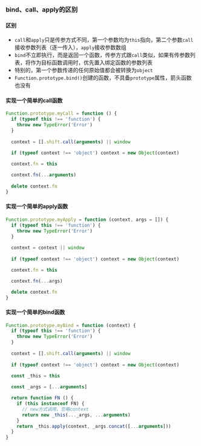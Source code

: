 ### bind、call、apply的区别

#### 区别
- `call`和`apply`只是传参方式不同，第一个参数均为`this`指向，第二个参数`call`接收参数列表（逐一传入），`apply`接收参数数组
- `bind`不立即执行，而是返回一个函数，传参方式跟`call`类似，如果有传参数列表，将作为目标函数调用时，优先置入绑定函数的参数列表
- 特别的，第一个参数传递的任何原始值都会被转换为`object`
- `Function.prototype.bind()`创建的函数，不具备`prototype`属性，箭头函数也没有


#### 实现一个简单的call函数
```js
Function.prototype.myCall = function () {
  if (typeof this !== 'function') {
    throw new TypeError('Error')
  }
  
  context = [].shift.call(arguments) || window
  
  if (typeof context !== 'object') context = new Object(context)

  context.fn = this

  context.fn(...arguments)
  
  delete context.fn
}
```

#### 实现一个简单的apply函数
```js
Function.prototype.myApply = function (context, args = []) {
  if (typeof this !== 'function') {
    throw new TypeError('Error')
  }
  
  context = context || window
  
  if (typeof context !== 'object') context = new Object(context)

  context.fn = this

  context.fn(...args)

  delete context.fn
}
```

#### 实现一个简单的bind函数

```js
Function.prototype.myBind = function (context) {
  if (typeof this !== 'function') {
    throw new TypeError('Error')
  }
  
  context = [].shift.call(arguments) || window
  
  if (typeof context !== 'object') context = new Object(context)

  const _this = this
  
  const _args = [...arguments]

  return function FN () {
    if (this instanceof FN) {
      // new方式调用，忽略context
      return new _this(..._args, ...arguments)
    }
    return _this.apply(context, _args.concat([...arguments]))
  }
}
```

